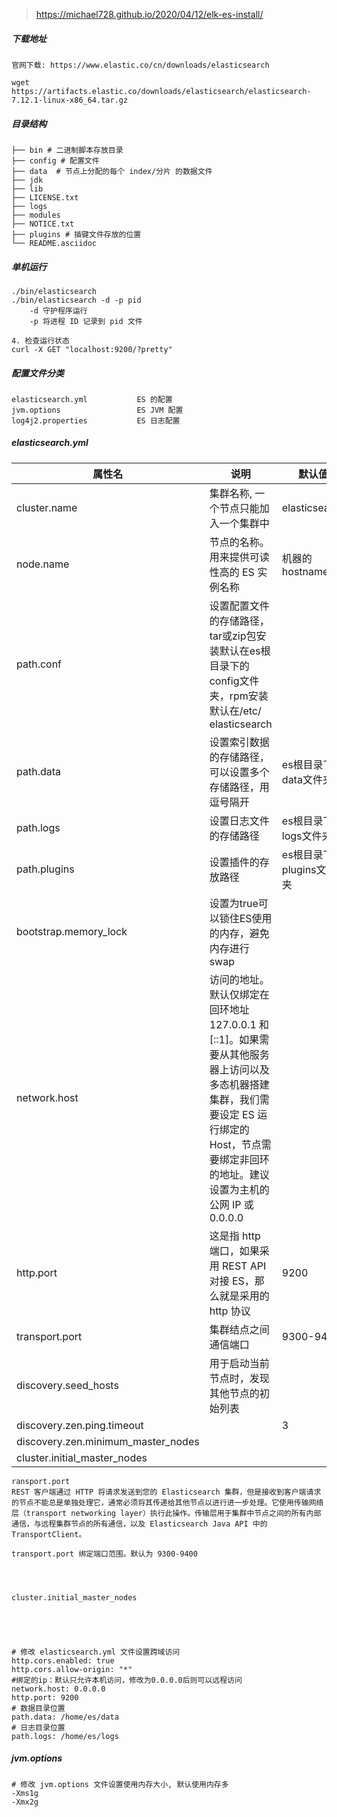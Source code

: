 

> https://michael728.github.io/2020/04/12/elk-es-install/
>
> 

##### 下载地址

```
官网下载: https://www.elastic.co/cn/downloads/elasticsearch

wget https://artifacts.elastic.co/downloads/elasticsearch/elasticsearch-7.12.1-linux-x86_64.tar.gz
```

##### 目录结构

```
├── bin # 二进制脚本存放目录
├── config # 配置文件
├── data  # 节点上分配的每个 index/分片 的数据文件
├── jdk
├── lib
├── LICENSE.txt
├── logs
├── modules
├── NOTICE.txt
├── plugins # 插键文件存放的位置
└── README.asciidoc
```

##### 单机运行

```
./bin/elasticsearch 
./bin/elasticsearch -d -p pid
	-d 守护程序运行
	-p 将进程 ID 记录到 pid 文件

4. 检查运行状态
curl -X GET "localhost:9200/?pretty"
```

##### 配置文件分类

```
elasticsearch.yml 			ES 的配置
jvm.options 				ES JVM 配置
log4j2.properties 			ES 日志配置
```

##### elasticsearch.yml

| 属性名                             | 说明                                                         | 默认值                    |
| ---------------------------------- | ------------------------------------------------------------ | ------------------------- |
| cluster.name                       | 集群名称, 一个节点只能加入一个集群中                         | elasticsearch             |
| node.name                          | 节点的名称。用来提供可读性高的 ES 实例名称                   | 机器的 hostname           |
| path.conf                          | 设置配置文件的存储路径，tar或zip包安装默认在es根目录下的config文件夹，rpm安装默认在/etc/ elasticsearch |                           |
| path.data                          | 设置索引数据的存储路径，可以设置多个存储路径，用逗号隔开     | es根目录下的data文件夹    |
| path.logs                          | 设置日志文件的存储路径                                       | es根目录下的logs文件夹    |
| path.plugins                       | 设置插件的存放路径                                           | es根目录下的plugins文件夹 |
| bootstrap.memory_lock              | 设置为true可以锁住ES使用的内存，避免内存进行swap             |                           |
| network.host                       | 访问的地址。默认仅绑定在回环地址 127.0.0.1 和 [::1]。如果需要从其他服务器上访问以及多态机器搭建集群，我们需要设定 ES 运行绑定的 Host，节点需要绑定非回环的地址。建议设置为主机的公网 IP 或 0.0.0.0 |                           |
| http.port                          | 这是指 http 端口，如果采用 REST API 对接 ES，那么就是采用的 http 协议 | 9200                      |
| transport.port                     | 集群结点之间通信端口                                         | 9300-9400                 |
| discovery.seed_hosts               | 用于启动当前节点时，发现其他节点的初始列表                   |                           |
| discovery.zen.ping.timeout         |                                                              | 3                         |
| discovery.zen.minimum_master_nodes |                                                              |                           |
| cluster.initial_master_nodes       |                                                              |                           |

```
ransport.port
REST 客户端通过 HTTP 将请求发送到您的 Elasticsearch 集群，但是接收到客户端请求的节点不能总是单独处理它，通常必须将其传递给其他节点以进行进一步处理。它使用传输网络层（transport networking layer）执行此操作。传输层用于集群中节点之间的所有内部通信，与远程集群节点的所有通信，以及 Elasticsearch Java API 中的 TransportClient。

transport.port 绑定端口范围。默认为 9300-9400




cluster.initial_master_nodes





```





```
# 修改 elasticsearch.yml 文件设置跨域访问
http.cors.enabled: true
http.cors.allow-origin: "*"
#绑定的ip：默认只允许本机访问，修改为0.0.0.0后则可以远程访问
network.host: 0.0.0.0
http.port: 9200
# 数据目录位置
path.data: /home/es/data
# 日志目录位置
path.logs: /home/es/logs
```



##### jvm.options

```
# 修改 jvm.options 文件设置使用内存大小, 默认使用内存多
-Xms1g
-Xmx2g
```

